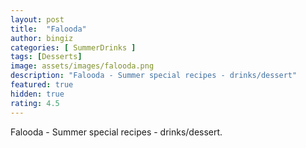 ```yaml
---
layout: post
title:  "Falooda"
author: bingiz
categories: [ SummerDrinks ]
tags: [Desserts]
image: assets/images/falooda.png
description: "Falooda - Summer special recipes - drinks/dessert"
featured: true
hidden: true
rating: 4.5
---
```


Falooda - Summer special recipes - drinks/dessert.

